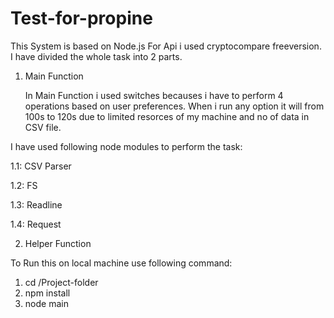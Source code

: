 # Test-for-propine
This System is based on Node.js
For Api i used cryptocompare freeversion.
I have divided the whole task into 2 parts.

1. Main Function

    In Main Function i used switches becauses i have to perform 4 operations based on user preferences. When i run any option it will from 100s to 120s due to limited resorces of my machine and no of data in CSV file.

I have used following node modules to perform the task:

1.1: CSV Parser

1.2: FS

1.3: Readline

1.4: Request

2. Helper Function


To Run this on local machine use following command:
1. cd /Project-folder
2. npm install
3. node main

